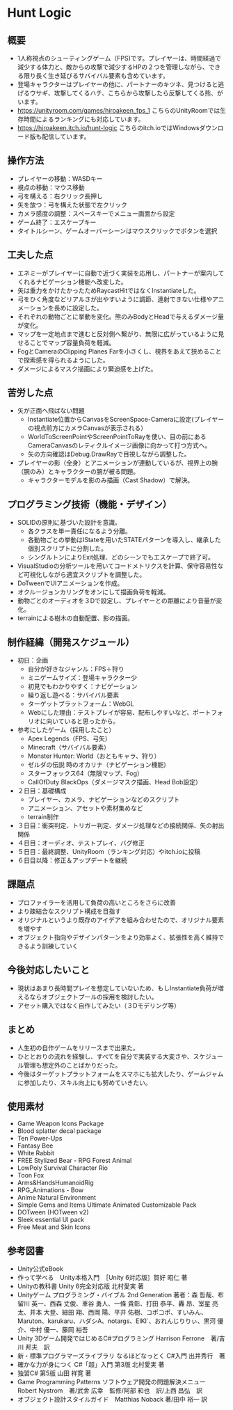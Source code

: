 # Hunt Logic

## 概要
- 1人称視点のシューティングゲーム（FPS)です。プレイヤーは、時間経過で減少する体力と、敵からの攻撃で減少するHPの２つを管理しながら、できる限り長く生き延びるサバイバル要素も含めています。
- 登場キャラクターはプレイヤーの他に、パートナーのキツネ、見つけると逃げるウサギ、攻撃してくるハチ、こちらから攻撃したら反撃してくる熊、がいます。
- https://unityroom.com/games/hiroakeen_fps_1
  こちらのUnityRoomでは生存時間によるランキングにも対応しています。
- https://hiroakeen.itch.io/hunt-logic
  こちらのitch.ioではWindowsダウンロード版も配信しています。

## 操作方法
- プレイヤーの移動：WASDキー
- 視点の移動：マウス移動
- 弓を構える：右クリック長押し
- 矢を放つ：弓を構えた状態で左クリック
- カメラ感度の調整：スペースキーでメニュー画面から設定
- ゲーム終了：エスケープキー
- タイトルシーン、ゲームオーバーシーンはマウスクリックでボタンを選択

## 工夫した点 
- エネミーがプレイヤーに自動で近づく実装を応用し、パートナーが案内してくれるナビゲーション機能へ改変した。
- 矢は重力をかけたかったためRaycastHitではなくInstantiateした。
- 弓をひく角度などリアルさが出やすいように調節、連射できない仕様やアニメーションを長めに設定した。
- それぞれの動物ごとに挙動を変化。熊のみBodyとHeadで与えるダメージ量が変化。
- マップを一定地点まで進むと反対側へ繋がり、無限に広がっているように見せることでマップ容量負荷を軽減。
- FogとCameraのClipping Planes Farを小さくし、視界をあえて狭めることで探索感を得られるようにした。
- ダメージによるマスク描画により緊迫感を上げた。
  
## 苦労した点
- 矢が正面へ飛ばない問題
  - Instantiate位置からCanvasをScreenSpace-Cameraに設定(プレイヤーの視点前方にカメラCanvasが表示される）
  - WorldToScreenPointやScreenPointToRayを使い、目の前にあるCameraCanvasのレティクルイメージ画像に向かって打つ方式へ。
  - 矢の方向確認はDebug.DrawRayで目視しながら調整した。
- プレイヤーの影（全身）とアニメーションが連動しているが、視界上の腕（腕のみ）とキャラクターの腕が被る問題。
  - キャラクターモデルを影のみ描画（Cast Shadow）で解決。
 
## プログラミング技術（機能・デザイン） 
- SOLIDの原則に基づいた設計を意識。
  - 各クラスを単一責任になるよう分離。
  - 各動物ごとの挙動はIStateを用いたSTATEパターンを導入し、継承した個別スクリプトに分割した。
  - シングルトンによりExit処理、どのシーンでもエスケープで終了可。
- VisualStudioの分析ツールを用いてコードメトリクスを計算、保守容易性など可視化しながら適宜スクリプトを調整した。
- DoTweenでUIアニメーションを作成。
- オクルージョンカリングをオンにして描画負荷を軽減。
- 動物ごとのオーディオを３Dで設定し、プレイヤーとの距離により音量が変化。
- terrainによる樹木の自動配置、影の描画。

## 制作経緯（開発スケジュール） 
- 初日：企画
  - 自分が好きなジャンル：FPS＋狩り
  - ミニゲームサイズ：登場キャラクター少
  - 初見でもわかりやすく：ナビゲーション
  - 繰り返し遊べる：サバイバル要素
  - ターゲットプラットフォーム：WebGL
  - Webにした理由：テストプレイが容易、配布しやすいなど、ポートフォリオに向いていると思ったから。
- 参考にしたゲーム（採用したこと）
  - Apex Legends（FPS、弓矢）
  - Minecraft（サバイバル要素）
  - Monster Hunter: World（おともキャラ、狩り）
  - ゼルダの伝説 時のオカリナ（ナビゲーション機能）
  - スターフォックス64（無限マップ、Fog）
  - CallOfDuty BlackOps（ダメージマスク描画、Head Bob設定）
- ２日目：基礎構成
  - プレイヤー、カメラ、ナビゲーションなどのスクリプト
  - アニメーション、アセットや素材集めなど
  - terrain制作
- ３日目：衝突判定、トリガー判定、ダメージ処理などの接続関係、矢の射出関係
- ４日目：オーディオ、テストプレイ、バグ修正
- ５日目：最終調整、UnityRoom（ランキング対応）やitch.ioに投稿
- ６日目以降：修正＆アップデートを継続

## 課題点
- プロファイラーを活用して負荷の高いところをさらに改善
- より疎結合なスクリプト構成を目指す
- オリジナルというより既存のアイデアを組み合わせたので、オリジナル要素を増やす
- オブジェクト指向やデザインパターンをより効率よく、拡張性を高く維持できるよう訓練していく

## 今後対応したいこと
- 現状はあまり長時間プレイを想定していないため、もしInstantiate負荷が増えるならオブジェクトプールの採用を検討したい。
- アセット購入ではなく自作してみたい（３Dモデリング等）

## まとめ
- 人生初の自作ゲームをリリースまで出来た。
- ひととおりの流れを経験し、すべてを自分で実装する大変さや、スケジュール管理も想定外のことばかりだった。
- 今後はターゲットプラットフォームをスマホにも拡大したり、ゲームジャムに参加したり、スキル向上にも努めていきたい。
  
## 使用素材
- Game Weapon Icons Package
- Blood splatter decal package
- Ten Power-Ups
- Fantasy Bee
- White Rabbit
- FREE Stylized Bear - RPG Forest Animal
- LowPoly Survival Character Rio
- Toon Fox
- Arms&HandsHumanoidRig
- RPG_Animations - Bow
- Anime Natural Environment
- Simple Gems and Items Ultimate Animated Customizable Pack
- DOTween (HOTween v2)
- Sleek essential UI pack
- Free Meat and Skin Icons

## 参考図書
- Unity公式eBook
- 作って学べる　Unity本格入門　［Unity 6対応版］賀好 昭仁 著
- Unityの教科書 Unity 6完全対応版 北村愛実 著
- Unityゲーム プログラミング・バイブル 2nd Generation 著者：森 哲哉、布留川 英一、西森 丈俊、車谷 勇人、一條 貴彰、打田 恭平、轟 昂、室星 亮太、井本 大登、細田 翔、西岡 陽、平井 佑樹、コポコポ、すいみん、Maruton、karukaru、ハダシA、notargs、EIKI`、おれんじりりぃ、黒河 優介、中村 優一、藤岡 裕吾
- Unity 3Dゲーム開発ではじめるC#プログラミング Harrison Ferrone　著/吉川 邦夫　訳
- 新・標準プログラマーズライブラリ なるほどなっとく C#入門 出井秀行　著
- 確かな力が身につく C#「超」入門 第3版 北村愛実 著
- 独習C# 第5版 山田 祥寛 著
- Game Programming Patterns ソフトウェア開発の問題解決メニュー Robert Nystrom　著/武舎 広幸　監修/阿部 和也　訳/上西 昌弘　訳
- オブジェクト設計スタイルガイド　Matthias Noback 著/田中 裕一 訳
